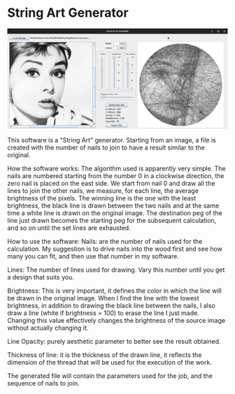 # String Art Generator

![Preview of Software](sample.png " Software Preview")

This software is a "String Art" generator. Starting from an image, a file is created with the number of nails to join to have a result similar to the original.

How the software works:
The algorithm used is apparently very simple. The nails are numbered starting from the number 0 in a clockwise direction, the zero nail is placed on the east side.
We start from nail 0 and draw all the lines to join the other nails, we measure, for each line, the average brightness of the pixels. The winning line is the one with the least brightness, the black line is drawn between the two nails and at the same time a white line is drawn on the original image. The destination peg of the line just drawn becomes the starting peg for the subsequent calculation, and so on until the set lines are exhausted.

How to use the software:
Nails: are the number of nails used for the calculation. My suggestion is to drive nails into the wood first and see how many you can fit, and then use that number in my software.

Lines: The number of lines used for drawing. Vary this number until you get a design that suits you.

Brightness: This is very important, it defines the color in which the line will be drawn in the original image. When I find the line with the lowest brightness, in addition to drawing the black line between the nails, I also draw a line (white if brightness = 100) to erase the line I just made. Changing this value effectively changes the brightness of the source image without actually changing it.

Line Opacity: purely aesthetic parameter to better see the result obtained.

Thickness of line: it is the thickness of the drawn line, it reflects the dimension of the thread that will be used for the execution of the work.

The generated file will contain the parameters used for the job, and the sequence of nails to join.
